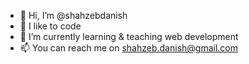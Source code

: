 - 👋 Hi, I’m @shahzebdanish
- 👀 I like to code
- 🌱 I’m currently learning & teaching web development
- 📫 You can reach me on shahzeb.danish@gmail.com

<!---
shahzebdanish/shahzebdanish is a ✨ special ✨ repository because its `README.md` (this file) appears on your GitHub profile.
You can click the Preview link to take a look at your changes.
--->
